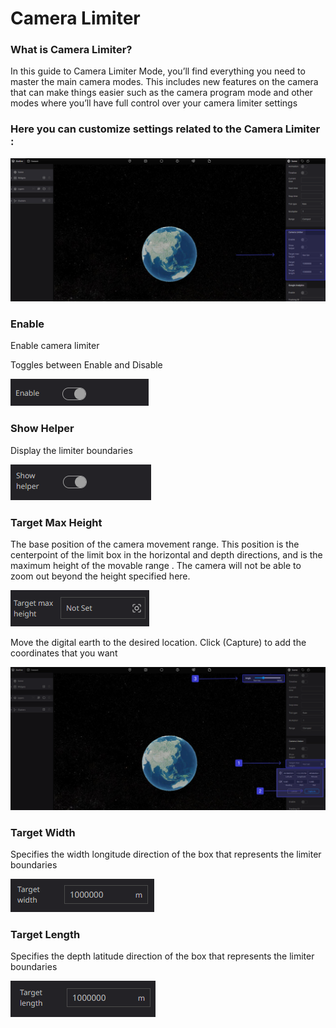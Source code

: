 # Camera Limiter

### What is Camera Limiter?

In this guide to Camera Limiter Mode, you’ll find everything you need to master the main camera modes. This includes new features on the camera that can make things easier such as the camera program mode and other modes where you’ll have full control over your camera limiter settings 

### Here you can customize settings related to the Camera Limiter :

![5 9.png](Camera%20Limiter%202a6970de63c649efbb5be7e811bca68f/5_9.png)

### Enable

Enable camera limiter

Toggles between Enable and Disable

![df.png](Camera%20Limiter%202a6970de63c649efbb5be7e811bca68f/df.png)

### Show Helper

Display the limiter boundaries

![dfhg.png](Camera%20Limiter%202a6970de63c649efbb5be7e811bca68f/dfhg.png)

### Target Max Height

The base position of the camera movement range. This position is the centerpoint of the limit box in the horizontal and depth directions, and is the maximum height of the movable range . The camera will not be able to zoom out beyond the height specified here.

![a.png](Camera%20Limiter%202a6970de63c649efbb5be7e811bca68f/a.png)

Move the digital earth to the desired location. Click (Capture) to add the coordinates that you want

![sdf 1.png](Camera%20Limiter%202a6970de63c649efbb5be7e811bca68f/sdf_1.png)

### Target Width

Specifies the width longitude direction of the box that represents the limiter boundaries

![d.png](Camera%20Limiter%202a6970de63c649efbb5be7e811bca68f/d.png)

### Target Length

Specifies the depth latitude direction of the box that represents the limiter boundaries

![r.png](Camera%20Limiter%202a6970de63c649efbb5be7e811bca68f/r.png)
